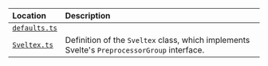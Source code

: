 <!--
Directory description: Base files for the project, defining the main exports and
the default configurations.
-->

| Location | Description |
|:---|:---|
| [`defaults.ts`](defaults.ts) |  |
| [`Sveltex.ts`](Sveltex.ts) | Definition of the `Sveltex` class, which implements Svelte's `PreprocessorGroup` interface. |

